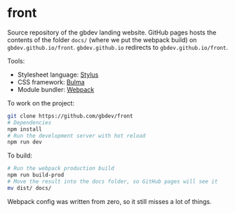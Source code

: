 # front

Source repository of the gbdev landing website. GitHub pages hosts the contents of the folder `docs/` (where we put the webpack build) on `gbdev.github.io/front`. `gbdev.github.io` redirects to `gbdev.github.io/front`.

Tools:

- Stylesheet language: [Stylus](http://stylus-lang.com/)
- CSS framework: [Bulma](https://bulma.io/)
- Module bundler: [Webpack](https://webpack.js.org/)

To work on the project:

```bash
git clone https://github.com/gbdev/front
# Dependencies
npm install
# Run the development server with hot reload
npm run dev
```

To build:

```bash
# Run the webpack production build
npm run build-prod
# Move the result into the docs folder, so GitHub pages will see it
mv dist/ docs/
```

Webpack config was written from zero, so it still misses a lot of things.
